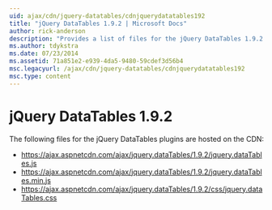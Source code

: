```yaml
---
uid: ajax/cdn/jquery-datatables/cdnjquerydatatables192
title: "jQuery DataTables 1.9.2 | Microsoft Docs"
author: rick-anderson
description: "Provides a list of files for the jQuery DataTables 1.9.2 plugins that are hosted on the CDN."
ms.author: tdykstra
ms.date: 07/23/2014
ms.assetid: 71a851e2-e939-4da5-9480-59cdef3d56b4
msc.legacyurl: /ajax/cdn/jquery-datatables/cdnjquerydatatables192
msc.type: content
---
```

# jQuery DataTables 1.9.2

The following files for the jQuery DataTables plugins are hosted on the CDN:

- https://ajax.aspnetcdn.com/ajax/jquery.dataTables/1.9.2/jquery.dataTables.js
- https://ajax.aspnetcdn.com/ajax/jquery.dataTables/1.9.2/jquery.dataTables.min.js
- https://ajax.aspnetcdn.com/ajax/jquery.dataTables/1.9.2/css/jquery.dataTables.css

